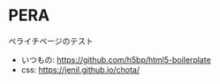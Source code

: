 # PERA

ペライチページのテスト

- いつもの: https://github.com/h5bp/html5-boilerplate
- css: https://jenil.github.io/chota/
